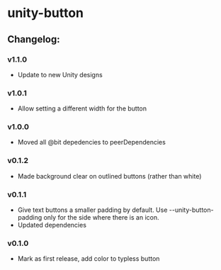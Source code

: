 # unity-button

## Changelog:

### v1.1.0
- Update to new Unity designs

### v1.0.1
- Allow setting a different width for the button

### v1.0.0
- Moved all @bit depedencies to peerDependencies

### v0.1.2
- Made background clear on outlined buttons (rather than white)

### v0.1.1
- Give text buttons a smaller padding by default. Use --unity-button-padding only for the side where there is an icon.
- Updated dependencies

### v0.1.0
- Mark as first release, add color to typless button
